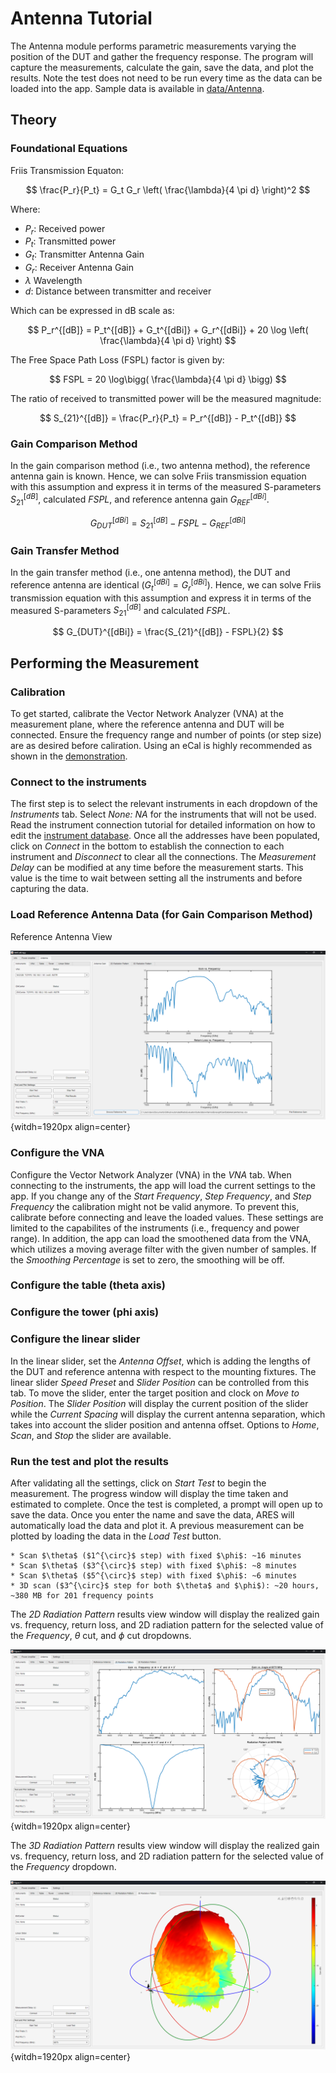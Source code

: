 # Antenna Tutorial

The Antenna module performs parametric measurements varying the position of the DUT and gather the frequency response. The program will capture the measurements, calculate the gain, save the data, and plot the results. Note the test does not need to be run every time as the data can be loaded into the app. Sample data is available in [data/Antenna](https://github.com/AlexDCode/AutomatedRadioEvaluationSuite/tree/main/data/Antenna).

## Theory

### Foundational Equations

Friis Transmission Equaton:

$$
\frac{P_r}{P_t} = G_t G_r \left( \frac{\lambda}{4 \pi d} \right)^2
$$

Where:
* $P_r$: Received power
* $P_t$: Transmitted power
* $G_t$: Transmitter Antenna Gain
* $G_r$: Receiver Antenna Gain
* $\lambda$ Wavelength
* $d$: Distance between transmitter and receiver

Which can be expressed in dB scale as:

$$
P_r^{[dB]} = P_t^{[dB]} + G_t^{[dBi]} + G_r^{[dBi]} + 20 \log \left( \frac{\lambda}{4 \pi d} \right)
$$

The Free Space Path Loss (FSPL) factor is given by:

$$
FSPL = 20 \log\bigg( \frac{\lambda}{4 \pi d} \bigg)
$$

The ratio of received to transmitted power will be the measured magnitude:

$$
S_{21}^{[dB]} = \frac{P_r}{P_t} = P_r^{[dB]} - P_t^{[dB]}
$$

### Gain Comparison Method

In the gain comparison method (i.e., two antenna method), the reference antenna gain is known. Hence, we can solve Friis transmission equation with this assumption and express it in terms of the measured S-parameters $S_{21}^{[dB]}$, calculated $FSPL$, and reference antenna gain $G_{REF}^{[dBi]}$.

$$
G_{DUT}^{[dBi]} = S_{21}^{[dB]} - FSPL - G_{REF}^{[dBi]}
$$


### Gain Transfer Method

In the gain transfer method (i.e., one antenna method), the DUT and reference antenna are identical ($G_t^{[dBi]} = G_r^{[dBi]}$). Hence, we can solve Friis transmission equation with this assumption and express it in terms of the measured S-parameters $S_{21}^{[dB]}$ and calculated $FSPL$.

$$
G_{DUT}^{[dBi]} = \frac{S_{21}^{[dB]} - FSPL}{2}
$$


## Performing the Measurement

### Calibration
To get started, calibrate the Vector Network Analyzer (VNA) at the measurement plane, where the reference antenna and DUT will be connected. Ensure the frequency range and number of points (or step size) are as desired before caliration. Using an eCal is highly recommended as shown in the [demonstration](https://youtu.be/OefvtshJiC0?si=ZZNQlMm1ttoYM5Pf).

### Connect to the instruments

The first step is to select the relevant instruments in each dropdown of the *Instruments* tab. Select *None: NA* for the instruments that will not be used. Read the instrument connection tutorial for detailed information on how to edit the [instrument database](https://aresapp.readthedocs.io/latest/tutorial_instr.html). Once all the addresses have been populated, click on *Connect* in the bottom to establish the connection to each instrument and *Disconnect* to clear all the connections. The *Measurement Delay* can be modified at any time before the measurement starts. This value is the time to wait between setting all the instruments and before capturing the data.

### Load Reference Antenna Data (for Gain Comparison Method)

Reference Antenna View

![Reference Antenna](./assets/Ant/demo_refAnt.png){witdh=1920px align=center}


### Configure the VNA

Configure the Vector Network Analyzer (VNA) in the *VNA* tab. When connecting to the instruments, the app will load the current settings to the app. If you change any of the *Start Frequency*, *Step Frequency*, and *Step Frequency* the calibration might not be valid anymore. To prevent this, calibrate before connecting and leave the loaded values. These settings are limited to the capabilites of the instruments (i.e., frequency and power range). In addition, the app can load the smoothened data from the VNA, which utilizes a moving average filter with the given number of samples. If the *Smoothing Percentage* is set to zero, the smoothing will be off.

### Configure the table (theta axis)



### Configure the tower (phi axis)


### Configure the linear slider

In the linear slider, set the *Antenna Offset*, which is adding the lengths of the DUT and reference antenna with respect to the mounting fixtures. The linear slider *Speed Preset* and *Slider Position* can be controlled from this tab. To move the slider, enter the target position and clock on *Move to Position*. The *Slider Position* will display the current position of the slider while the *Current Spacing* will display the current antenna separation, which takes into account the slider position and antenna offset. Options to *Home*, *Scan*, and *Stop* the slider are available.


### Run the test and plot the results

After validating all the settings, click on *Start Test* to begin the measurement. The progress window will display the time taken and estimated to complete. Once the test is completed, a prompt will open up to save the data. Once you enter the name and save the data, ARES will automatically load the data and plot it. A previous measurement can be plotted by loading the data in the *Load Test* button. 


```{important} Measurement Time
* Scan $\theta$ ($1^{\circ}$ step) with fixed $\phi$: ~16 minutes
* Scan $\theta$ ($3^{\circ}$ step) with fixed $\phi$: ~8 minutes
* Scan $\theta$ ($5^{\circ}$ step) with fixed $\phi$: ~6 minutes
* 3D scan ($3^{\circ}$ step for both $\theta$ and $\phi$): ~20 hours, ~380 MB for 201 frequency points
```


The *2D Radiation Pattern* results view window will display the realized gain vs. frequency, return loss, and 2D radiation pattern for the selected value of the *Frequency*, *$\theta$* cut, and *$\phi$* cut dropdowns.

![Antenna Radiation Pattern](./assets/Ant/demo_2Dpattern.png){witdh=1920px align=center}

The *3D Radiation Pattern* results view window will display the realized gain vs. frequency, return loss, and 2D radiation pattern for the selected value of the *Frequency* dropdown.

![Antenna Radiation Pattern](./assets/Ant/demo_3Dpattern.png){witdh=1920px align=center}

